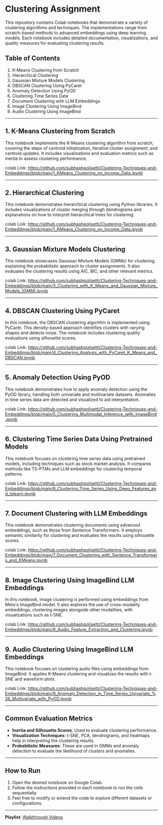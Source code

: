 
# Clustering Assignment

This repository contains Colab notebooks that demonstrate a variety of clustering algorithms and techniques. The implementations range from scratch-based methods to advanced embeddings using deep learning models. Each notebook includes detailed documentation, visualizations, and quality measures for evaluating clustering results.


## Table of Contents
1. K-Means Clustering from Scratch
2. Hierarchical Clustering
3. Gaussian Mixture Models Clustering
4. DBSCAN Clustering Using PyCaret
5. Anomaly Detection Using PyOD
6. Clustering Time Series Data
7. Document Clustering with LLM Embeddings
8. Image Clustering Using ImageBind
9. Audio Clustering Using ImageBind

---

## 1. K-Means Clustering from Scratch
This notebook implements the K-Means clustering algorithm from scratch, covering the steps of centroid initialization, iterative cluster assignment, and centroid updates. It includes visualizations and evaluation metrics such as inertia to assess clustering performance.

colab Link: https://github.com/subhashpolisetti/Clustering-Techniques-and-Embeddings/blob/main/1_KMeans_Clustering_on_Income_Data.ipynb

---

## 2. Hierarchical Clustering
This notebook demonstrates hierarchical clustering using Python libraries. It includes visualizations of cluster merging through dendrograms and explanations on how to interpret hierarchical trees for clustering.

colab Link: https://github.com/subhashpolisetti/Clustering-Techniques-and-Embeddings/blob/main/1_KMeans_Clustering_on_Income_Data.ipynb

---

## 3. Gaussian Mixture Models Clustering
This notebook showcases Gaussian Mixture Models (GMMs) for clustering, explaining the probabilistic approach to cluster assignments. It also evaluates the clustering results using AIC, BIC, and other relevant metrics.

colab Link: https://github.com/subhashpolisetti/Clustering-Techniques-and-Embeddings/blob/main/3_Clustering_with_K_Means_and_Gaussian_Mixture_Models_(GMM).ipynb

---

## 4. DBSCAN Clustering Using PyCaret
In this notebook, the DBSCAN clustering algorithm is implemented using PyCaret. This density-based approach identifies clusters with varying shapes and detects noise. The notebook includes clustering quality evaluations using silhouette scores.

colab Link: https://github.com/subhashpolisetti/Clustering-Techniques-and-Embeddings/blob/main/4_Clustering_Analysis_with_PyCaret_K_Means_and_DBSCAN.ipynb

---

## 5. Anomaly Detection Using PyOD
This notebook demonstrates how to apply anomaly detection using the PyOD library, handling both univariate and multivariate datasets. Anomalies in time series data are detected and visualized to aid interpretation.

colab Link: https://github.com/subhashpolisetti/Clustering-Techniques-and-Embeddings/blob/main/5_Clustering_Multimodal_Inference_with_ImageBind.ipynb

---

## 6. Clustering Time Series Data Using Pretrained Models
This notebook focuses on clustering time series data using pretrained models, including techniques such as stock market analysis. It compares methods like TS-PTMs and LLM embeddings for clustering temporal patterns.

colab Link: https://github.com/subhashpolisetti/Clustering-Techniques-and-Embeddings/blob/main/6_Clustering_Time_Series_Using_Deep_Features_and_tslearn.ipynb

---

## 7. Document Clustering with LLM Embeddings
This notebook demonstrates clustering documents using advanced embeddings, such as those from Sentence Transformers. It employs semantic similarity for clustering and evaluates the results using silhouette scores.

colab Link: https://github.com/subhashpolisetti/Clustering-Techniques-and-Embeddings/blob/main/7_Document_Clustering_with_Sentence_Transformers_and_KMeans.ipynb

---

## 8. Image Clustering Using ImageBind LLM Embeddings
In this notebook, image clustering is performed using embeddings from Meta's ImageBind model. It also explores the use of cross-modality embeddings, clustering images alongside other modalities, with visualizations such as t-SNE.

colab Link: https://github.com/subhashpolisetti/Clustering-Techniques-and-Embeddings/blob/main/8_Audio_Feature_Extraction_and_Clustering.ipynb

---

## 9. Audio Clustering Using ImageBind LLM Embeddings
This notebook focuses on clustering audio files using embeddings from ImageBind. It applies K-Means clustering and visualizes the results with t-SNE and waveform plots.

colab Link: https://github.com/subhashpolisetti/Clustering-Techniques-and-Embeddings/blob/main/9_Anomaly_Detection_in_Time_Series_Univariate_%26_Multivariate_with_PyOD.ipynb

---

## Common Evaluation Metrics
- **Inertia and Silhouette Scores**: Used to evaluate clustering performance.
- **Visualization Techniques**: t-SNE, PCA, dendrograms, and heatmaps help in interpreting the clustering results.
- **Probabilistic Measures**: These are used in GMMs and anomaly detection to evaluate the likelihood of clusters and anomalies.

---

## How to Run
1. Open the desired notebook on Google Colab.
2. Follow the instructions provided in each notebook to run the cells sequentially.
3. Feel free to modify or extend the code to explore different datasets or configurations.

---


**Playlist**: [Walkthrough Videos](https://drive.google.com/drive/folders/1HEKD-kQMDNER44NV44KOJvkdVADAk9hQ?usp=sharing)


